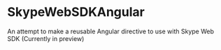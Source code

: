 # SkypeWebSDKAngular
An attempt to make a reusable Angular directive to use with Skype Web SDK (Currently in preview)
